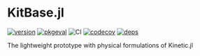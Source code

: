 # KitBase.jl

[![version](https://juliahub.com/docs/KitBase/version.svg)](https://juliahub.com/ui/Packages/KitBase/YOFTS)
[![pkgeval](https://juliahub.com/docs/KitBase/pkgeval.svg)](https://juliahub.com/ui/Packages/KitBase/YOFTS)
![CI](https://github.com/vavrines/KitBase.jl/workflows/CI/badge.svg)
[![codecov](https://codecov.io/gh/vavrines/KitBase.jl/branch/main/graph/badge.svg?token=vGgQhyGJ6L)](https://codecov.io/gh/vavrines/KitBase.jl)
[![deps](https://juliahub.com/docs/KitBase/deps.svg)](https://juliahub.com/ui/Packages/KitBase/YOFTS?t=2)

The lightweight prototype with physical formulations of Kinetic.jl
